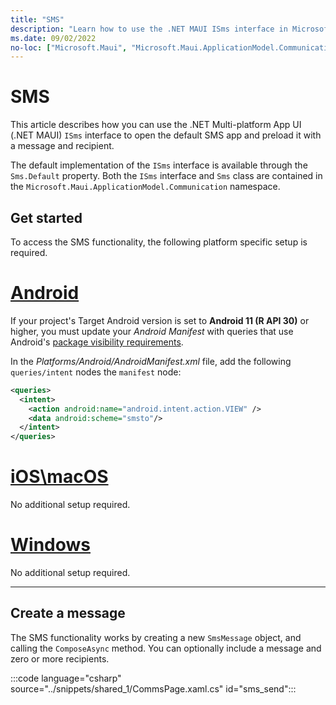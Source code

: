 ```yaml
---
title: "SMS"
description: "Learn how to use the .NET MAUI ISms interface in Microsoft.Maui.ApplicationModel.Communication to open the default SMS application. The text message can be preloaded with a message and recipient."
ms.date: 09/02/2022
no-loc: ["Microsoft.Maui", "Microsoft.Maui.ApplicationModel.Communication"]
---
```


# SMS

This article describes how you can use the .NET Multi-platform App UI (.NET MAUI) `ISms` interface to open the default SMS app and preload it with a message and recipient.

The default implementation of the `ISms` interface is available through the `Sms.Default` property. Both the `ISms` interface and `Sms` class are contained in the `Microsoft.Maui.ApplicationModel.Communication` namespace.

## Get started

To access the SMS functionality, the following platform specific setup is required.

<!-- markdownlint-disable MD025 -->
# [Android](#tab/android)

If your project's Target Android version is set to **Android 11 (R API 30)** or higher, you must update your _Android Manifest_ with queries that use Android's [package visibility requirements](https://developer.android.com/preview/privacy/package-visibility).

In the _Platforms/Android/AndroidManifest.xml_ file, add the following `queries/intent` nodes the `manifest` node:

```xml
<queries>
  <intent>
    <action android:name="android.intent.action.VIEW" />
    <data android:scheme="smsto"/>
  </intent>
</queries>
```

# [iOS\macOS](#tab/ios)

No additional setup required.

# [Windows](#tab/windows)

No additional setup required.

-----
<!-- markdownlint-enable MD025 -->

## Create a message

The SMS functionality works by creating a new `SmsMessage` object, and calling the `ComposeAsync` method. You can optionally include a message and zero or more recipients.

:::code language="csharp" source="../snippets/shared_1/CommsPage.xaml.cs" id="sms_send":::
